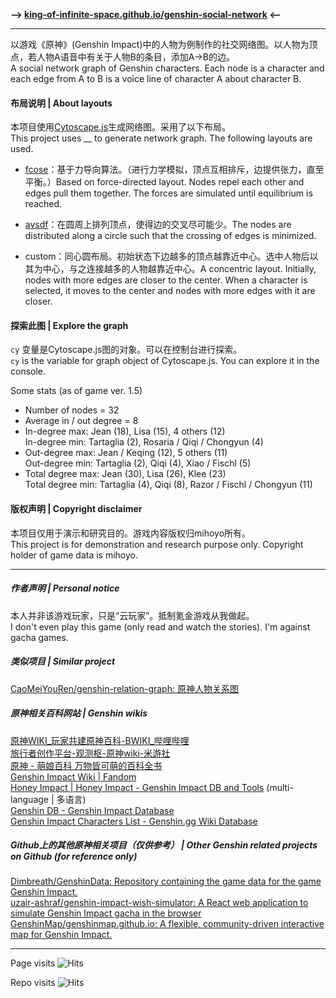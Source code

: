 **—> [king-of-infinite-space.github.io/genshin-social-network](https://king-of-infinite-space.github.io/genshin-social-network) <—**

---

以游戏《原神》(Genshin Impact)中的人物为例制作的社交网络图。以人物为顶点，若人物A语音中有关于人物B的条目，添加A→B的边。\
A social network graph of Genshin characters. Each node is a character and each edge from A to B is a voice line of character A about character B.

#### 布局说明 | About layouts

本项目使用[Cytoscape.js](https://js.cytoscape.org/)生成网络图。采用了以下布局。\
This project uses __ to generate network graph. The following layouts are used.

- [fcose](https://github.com/iVis-at-Bilkent/cytoscape.js-fcose)：基于力导向算法。（进行力学模拟，顶点互相排斥，边提供张力，直至平衡。）Based on force-directed layout. Nodes repel each other and edges pull them together. The forces are simulated until equilibrium is reached.

- [avsdf](https://github.com/iVis-at-Bilkent/cytoscape.js-avsdf)：在圆周上排列顶点，使得边的交叉尽可能少。The nodes are distributed along a circle such that the crossing of edges is minimized.

- custom：同心圆布局。初始状态下边越多的顶点越靠近中心。选中人物后以其为中心，与之连接越多的人物越靠近中心。A concentric layout. Initially, nodes with more edges are closer to the center. When a character is selected, it moves to the center and nodes with more edges with it are closer.

#### 探索此图 | Explore the graph

`cy` 变量是Cytoscape.js图的对象。可以在控制台进行探索。\
`cy` is the variable for graph object of Cytoscape.js. You can explore it in the console.

Some stats (as of game ver. 1.5)
- Number of nodes = 32
- Average in / out degree = 8
- In-degree max: Jean (18), Lisa (15), 4 others (12)\
  In-degree min: Tartaglia (2), Rosaria / Qiqi / Chongyun (4)
- Out-degree max: Jean / Keqing (12), 5 others (11)\
  Out-degree min: Tartaglia (2), Qiqi (4), Xiao / Fischl (5)
- Total degree max: Jean (30), Lisa (26), Klee (23)\
  Total degree min: Tartaglia (4), Qiqi (8), Razor / Fischl / Chongyun (11)


#### 版权声明 | Copyright disclaimer

本项目仅用于演示和研究目的。游戏内容版权归mihoyo所有。\
This project is for demonstration and research purpose only. Copyright holder of game data is mihoyo.

---

##### 作者声明 | Personal notice
本人并非该游戏玩家，只是“云玩家”。抵制氪金游戏从我做起。\
I don't even play this game (only read and watch the stories). I'm against gacha games.

##### 类似项目 | Similar project
[CaoMeiYouRen/genshin-relation-graph: 原神人物关系图](https://github.com/CaoMeiYouRen/genshin-relation-graph)

##### 原神相关百科网站 | Genshin wikis
[原神WIKI_玩家共建原神百科-BWIKI_哔哩哔哩](https://wiki.biligame.com/ys/%E9%A6%96%E9%A1%B5)\
[旅行者创作平台-观测枢-原神wiki-米游社](https://bbs.mihoyo.com/ys/obc/)\
[原神 - 萌娘百科 万物皆可萌的百科全书](https://zh.moegirl.org.cn/%E5%8E%9F%E7%A5%9E)\
[Genshin Impact Wiki | Fandom](https://genshin-impact.fandom.com/wiki/Genshin_Impact_Wiki)\
[Honey Impact | Honey Impact - Genshin Impact DB and Tools](https://genshin.honeyhunterworld.com/) (multi-language | 多语言)\
[Genshin DB - Genshin Impact Database](https://genshindb.org/)\
[Genshin Impact Characters List - Genshin.gg Wiki Database](https://genshin.gg/)

##### Github上的其他原神相关项目（仅供参考） | Other Genshin related projects on Github (for reference only)
[Dimbreath/GenshinData: Repository containing the game data for the game Genshin Impact.](https://github.com/Dimbreath/GenshinData)\
[uzair-ashraf/genshin-impact-wish-simulator: A React web application to simulate Genshin Impact gacha in the browser](https://github.com/uzair-ashraf/genshin-impact-wish-simulator)\
[GenshinMap/genshinmap.github.io: A flexible, community-driven interactive map for Genshin Impact.](https://github.com/GenshinMap/genshinmap.github.io)

---

Page visits
![Hits](https://kois.pythonanywhere.com/nocount/tag.svg?url=https%3A%2F%2Fking-of-infinite-space.github.io%2Fgenshin-social-network)

Repo visits
![Hits](https://kois.pythonanywhere.com/count/tag.svg?url=https%3A%2F%2Fgithub.com%2FKing-of-Infinite-Space%2Fgenshin-social-network)
